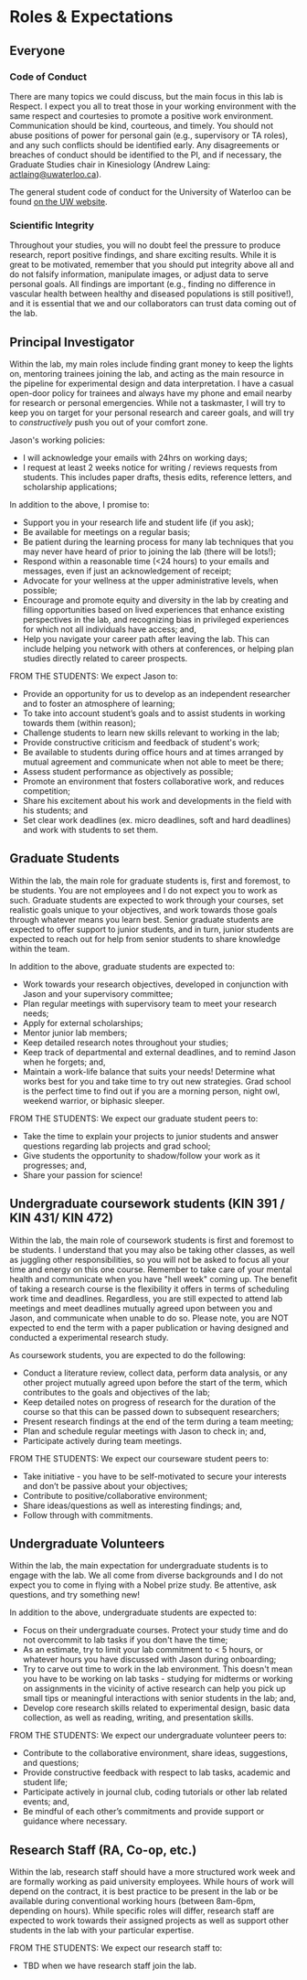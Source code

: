 # Roles & Expectations

## Everyone
### Code of Conduct
There are many topics we could discuss, but the main focus in this lab is Respect. I expect you all to treat those in your working environment with the same respect and courtesies to promote a positive work environment. Communication should be kind, courteous, and timely. You should not abuse positions of power for personal gain (e.g., supervisory or TA roles), and any such conflicts should be identified early. Any disagreements or breaches of conduct should be identified to the PI, and if necessary, the Graduate Studies chair in Kinesiology (Andrew Laing: actlaing@uwaterloo.ca).

The general student code of conduct for the University of Waterloo can be found  [on the UW website](https://uwaterloo.ca/english-language-institute/current-eli-students/efas-student-handbook/student-code-conduct).

### Scientific Integrity
Throughout your studies, you will no doubt feel the pressure to produce research, report positive findings, and share exciting results. While it is great to be motivated, remember that you should put integrity above all and do not falsify information, manipulate images, or adjust data to serve personal goals. All findings are important (e.g., finding no difference in vascular health between healthy and diseased populations is still positive!), and it is essential that we and our collaborators can trust data coming out of the lab.


## Principal Investigator
Within the lab, my main roles include finding grant money to keep the lights on, mentoring trainees joining the lab, and acting as the main resource in the pipeline for experimental design and data interpretation. I have a casual open-door policy for trainees and always have my phone and email nearby for research or personal emergencies. While not a taskmaster, I will try to keep you on target for your personal research and career goals, and will try to *constructively* push you out of your comfort zone.

Jason's working policies:
* I will acknowledge your emails with 24hrs on working days;
* I request at least 2 weeks notice for writing / reviews requests from students. This includes paper drafts, thesis edits, reference letters, and scholarship applications;


In addition to the above, I promise to:
* Support you in your research life and student life (if you ask);
* Be available for meetings on a regular basis;
* Be patient during the learning process for many lab techniques that you may never have heard of prior to joining the lab (there will be lots!);
* Respond within a reasonable time (<24 hours) to your emails and messages, even if just an acknowledgement of receipt;
* Advocate for your wellness at the upper administrative levels, when possible;
* Encourage and promote equity and diversity in the lab by creating and filling opportunities based on lived experiences that enhance existing perspectives in the lab, and recognizing bias in privileged experiences for which not all individuals have access; and,
* Help you navigate your career path after leaving the lab. This can include helping you network with others at conferences, or helping plan studies directly related to career prospects.

FROM THE STUDENTS: We expect Jason to:
* Provide an opportunity for us to develop as an independent researcher and to foster an atmosphere of learning;
* To take into account student’s goals and to assist students in working towards them (within reason);
* Challenge students to learn new skills relevant to working in the lab;
* Provide constructive criticism and feedback of student's work;
* Be available to students during office hours and at times arranged by mutual agreement and communicate when not able to meet be there;
* Assess student performance as objectively as possible;
* Promote an environment that fosters collaborative work, and reduces competition;
* Share his excitement about his work and developments in the field with his students; and
* Set clear work deadlines (ex. micro deadlines, soft and hard deadlines) and work with students to set them.


## Graduate Students
Within the lab, the main role for graduate students is, first and foremost, to be students. You are not employees and I do not expect you to work as such. Graduate students are expected to work through your courses, set realistic goals unique to your objectives, and work towards those goals through whatever means you learn best. Senior graduate students are expected to offer support to junior students, and in turn, junior students are expected to reach out for help from senior students to share knowledge within the team.

In addition to the above, graduate students are expected to:
* Work towards your research objectives, developed in conjunction with Jason and your supervisory committee;
* Plan regular meetings with supervisory team to meet your research needs;
* Apply for external scholarships;
* Mentor junior lab members;
* Keep detailed research notes throughout your studies;
* Keep track of departmental and external deadlines, and to remind Jason when he forgets; and,
* Maintain a work-life balance that suits your needs! Determine what works best for you and take time to try out new strategies. Grad school is the perfect time to find out if you are a morning person, night owl, weekend warrior, or biphasic sleeper.

FROM THE STUDENTS: We expect our graduate student peers to:
* Take the time to explain your projects to junior students and answer questions regarding lab projects and grad school;
* Give students the opportunity to shadow/follow your work as it progresses; and,
* Share your passion for science!


## Undergraduate coursework students (KIN 391 / KIN 431/ KIN 472)
Within the lab, the main role of coursework students is first and foremost to be students. I understand that you may also be taking other classes, as well as juggling other responsibilities, so you will not be asked to focus all your time and energy on this one course. Remember to  take care of your mental health and communicate when you have "hell week" coming up. The benefit of taking a research course is the flexibility it offers in terms of scheduling work time and deadlines. Regardless, you are still expected  to attend lab meetings and meet deadlines mutually agreed upon between you and Jason, and communicate when unable to do so. Please note, you are NOT expected to end the term with a paper publication or having designed and conducted a experimental research study.

As coursework students, you are expected to do the following:
* Conduct a literature review, collect data, perform data analysis, or any other project mutually agreed upon before the start of the term, which contributes to the goals and objectives of the lab;
* Keep detailed notes on progress of research for the duration of the course so that this can be passed down to subsequent researchers;
* Present research findings at the end of the term during a team meeting;
* Plan and schedule regular meetings with Jason to check in; and,
* Participate actively during team meetings.

FROM THE STUDENTS: We expect our courseware student peers to:
* Take initiative - you have to be self-motivated to secure your interests and don’t be passive about your objectives;
* Contribute to positive/collaborative environment;
* Share ideas/questions as well as interesting findings; and,
* Follow through with commitments.


## Undergraduate Volunteers
Within the lab, the main expectation for undergraduate students is to engage with the lab. We all come from diverse backgrounds and I do not expect you to come in flying with a Nobel prize study. Be attentive, ask questions, and try something new!

In addition to the above, undergraduate students are expected to:
* Focus on their undergraduate courses. Protect your study time and do not overcommit to lab tasks if you don't have the time;
* As an estimate, try to limit your lab commitment to < 5 hours, or whatever hours you have discussed with Jason during onboarding;
* Try to carve out time to work in the lab environment. This doesn't mean you have to be working on lab tasks - studying for midterms or working on assignments in the vicinity of active research can help you pick up small tips or meaningful interactions with senior students in the lab; and,
* Develop core research skills related to experimental design, basic data collection, as well as reading, writing, and presentation skills.

FROM THE STUDENTS: We expect our undergraduate volunteer peers to:
* Contribute to the collaborative environment, share ideas, suggestions, and questions;
* Provide constructive feedback with respect to lab tasks, academic and student life;
* Participate actively in journal club, coding tutorials or other lab related events; and,
* Be mindful of each other’s commitments and provide support or guidance where necessary.


## Research Staff (RA, Co-op, etc.)
Within the lab, research staff should have a more structured work week and are formally working as paid university employees. While hours of work will depend on the contract, it is best practice to be present in the lab or be available during conventional working hours (between 8am-6pm, depending on hours). While specific roles will differ, research staff are expected to work towards their assigned projects as well as support other students in the lab with your particular expertise.

FROM THE STUDENTS: We expect our research staff to:
* TBD when we have research staff join the lab.
